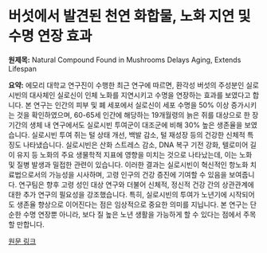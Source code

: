 # 버섯에서 발견된 천연 화합물, 노화 지연 및 수명 연장 효과

**원제목:** Natural Compound Found in Mushrooms Delays Aging, Extends Lifespan

**요약:** 에모리 대학교 연구진이 수행한 최근 연구에 따르면, 환각성 버섯의 주성분인 실로시빈의 대사체인 실로신이 인체 노화를 지연시키고 수명을 연장하는 효과를 보였다고 합니다.  본 연구는 인간의 피부 및 폐 세포에서 실로신이 세포 수명을 50% 이상 증가시키는 것을 확인하였으며,  60-65세 인간에 해당하는 19개월령의 늙은 쥐를 대상으로 한 장기간의 생체 내 연구에서도 실로시빈 투여군이 대조군에 비해 30% 높은 생존율을 보였습니다.  실로시빈 투여 쥐는 털 상태 개선, 백발 감소, 털 재성장 등의 건강한 신체적 특징도 나타냈습니다.  실로시빈은 산화 스트레스 감소, DNA 복구 기전 강화, 텔로미어 길이 유지 등 노화의 주요 생물학적 지표에 영향을 미치는 것으로 나타났는데, 이는 노화 및 질병 발생과 밀접한 관련이 있습니다.  이러한 결과는 실로시빈이 혁신적인 항노화 치료법으로서의 가능성을 시사하며, 고령 인구의 건강 증진에 기여할 수 있음을 보여줍니다.  연구팀은 향후 고령 성인 대상 연구와 더불어 신체적, 정신적 건강 간의 상관관계에 대한 추가 연구의 필요성을 강조했습니다.  특히,  실로시빈의 투여가 노년기에 시작되어도 생존율 향상으로 이어진다는 점은 임상적으로 중요한 의미를 지닙니다.  본 연구는 단순한 수명 연장뿐 아니라,  보다 질 높은 노년 생활을 가능하게 할 수 있다는 점에서 주목할 만합니다.

[원문 링크](https://ana.ir/en/news/9501/natural-compound-found-in-mushrooms-delays-aging-extends-lifespan)
